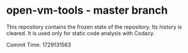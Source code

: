 # open-vm-tools - master branch

This repository contains the frozen state of the repository.
Its history is cleared. It is used only for static code
analysis with Codacy.

Commit Time: 1729131563